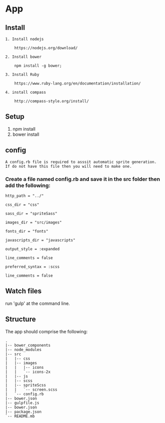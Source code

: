 # App


## Install

    1. Install nodejs 

        https://nodejs.org/download/

    2. Install bower

        npm install -g bower;

    3. Install Ruby 

        https://www.ruby-lang.org/en/documentation/installation/

    4. install compass

        http://compass-style.org/install/


## Setup

1. npm install
2. bower install

## config

    A config.rb file is required to asssit automatic sprite generation.  If do not have this file then you will need to make one.

### Create a file named config.rb and save it in the src folder then add the following:

    http_path = "../"

    css_dir = "css"

    sass_dir = "spriteSass"

    images_dir = "src/images"

    fonts_dir = "fonts"

    javascripts_dir = "javascripts"

    output_style = :expanded

    line_comments = false

    preferred_syntax = :scss

    line_comments = false

## Watch files

run 'gulp' at the command line.

## Structure
The app should comprise the following:

    .
    |-- bower_components
    |-- node_modules
    |-- src
    |   |-- css
    |   |-- images
    |   |   |-- icons
    |   |   `-- icons-2x
    |   |-- js
    |   |-- scss
    |   |-- spriteScss
    |   |   `-- screen.scss
    |   `-- config.rb
    |-- bower.json
    |-- gulpfile.js
    |-- bower.json
    |-- package.json
    `-- README.mb
